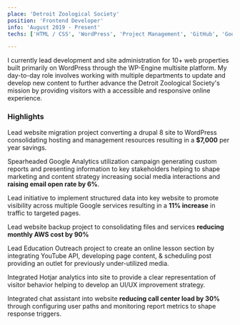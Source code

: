 ```yaml
---
place: 'Detroit Zoological Society' 
position: 'Frontend Developer'
info: 'August 2019 - Present'
techs: ['HTML / CSS', 'WordPress', 'Project Management', 'GitHub', 'Google Analytics', 'Responsive Design, WCAG Compliance']

---
```

<!-- ![alt DZS Logo](DZ-BW-logo.jpg) -->
I currently lead development and site administration for 10+ web properties built primarily on WordPress through the WP-Engine multisite platform. My day-to-day role involves working with multiple departments to update and develop new content to further advance the Detroit Zoological Society's mission by providing visitors with a accessible and responsive online experience. 

### Highlights
Lead website migration project converting a drupal 8 site to WordPress consolidating hosting and management resources resulting in a **$7,000** per year savings.

Spearheaded Google Analytics utilization campaign generating custom reports and presenting information to key stakeholders helping to shape marketing and content strategy increasing social media interactions and **raising email open rate by 6%**.

Lead initiative to implement structured data into key website to promote visibility across multiple Google services resulting in a **11% increase** in traffic to targeted pages.

Lead website backup project to consolidating files and services **reducing monthly AWS cost by 90%**

Lead Education Outreach project to create an online lesson section by integrating YouTube API, developing page content, & scheduling post providing an outlet for previously under-utilized media.

Integrated Hotjar analytics into site to provide a clear representation of visitor behavior helping to develop an UI/UX improvement strategy. 

Integrated chat assistant into website **reducing call center load by 30%** through configuring user paths and monitoring report metrics to shape response triggers.